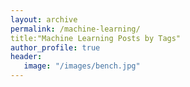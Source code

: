 ```yaml
---
layout: archive
permalink: /machine-learning/
title:"Machine Learning Posts by Tags"
author_profile: true
header:
   image: "/images/bench.jpg"
---
```

